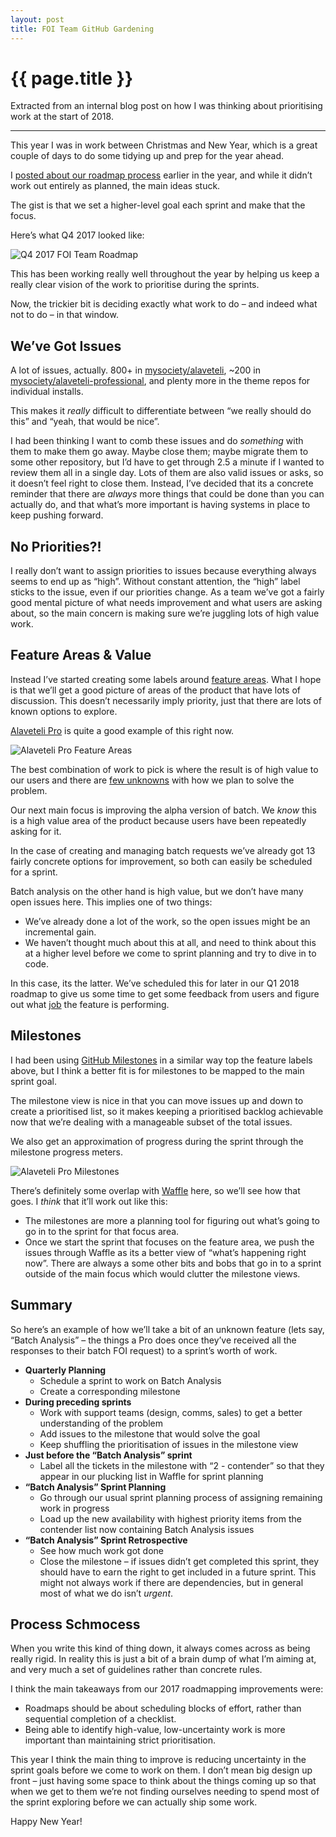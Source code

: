 ```yaml
---
layout: post
title: FOI Team GitHub Gardening
---
```


# {{ page.title }}

Extracted from an internal blog post on how I was thinking about prioritising work at the start of 2018.

<hr>

<p>This year I was in work between Christmas and New Year, which is a great couple of days to do some tidying up and prep for the year ahead.</p>

<p>I <a href="https://blogs.mysociety.org/internal/2017/06/15/moving-the-goalposts-closer-alaveteli-roadmapping/">posted about our roadmap process</a> earlier in the year, and while it didn&rsquo;t work out entirely as planned, the main ideas stuck.</p>

<p>The gist is that we set a higher-level goal each sprint and make that the focus.</p>

<p>Here&rsquo;s what Q4 2017 looked like:</p>

<p><img src="https://i.imgur.com/hmMcAbo.png" alt="Q4 2017 FOI Team Roadmap"></p>

<p>This has been working really well throughout the year by helping us keep a really clear vision of the work to prioritise during the sprints.</p>

<p>Now, the trickier bit is deciding exactly what work to do – and indeed what not to do – in that window.</p>

<h2 id="we&#039;ve-got-issues">We&rsquo;ve Got Issues</h2>

<p>A lot of issues, actually. 800+ in <a href="https://github.com/mysociety/alaveteli/issues">mysociety/alaveteli</a>, ~200 in <a href="https://github.com/mysociety/alaveteli-professional/issues">mysociety/alaveteli-professional</a>, and plenty more in the theme repos for individual installs.</p>

<p>This makes it <em>really</em> difficult to differentiate between &ldquo;we really should do this&rdquo; and &ldquo;yeah, that would be nice&rdquo;.</p>

<p>I had been thinking I want to comb these issues and do <em>something</em> with them to make them go away. Maybe close them; maybe migrate them to some other repository, but I&rsquo;d have to get through 2.5 a minute if I wanted to review them all in a single day. Lots of them are also valid issues or asks, so it doesn&rsquo;t feel right to close them. Instead, I&rsquo;ve decided that its a concrete reminder that there are <em>always</em> more things that could be done than you can actually do, and that what&rsquo;s more important is having systems in place to keep pushing forward.</p>

<h2 id="no-priorities?!">No Priorities?!</h2>

<p>I really don&rsquo;t want to assign priorities to issues because everything always seems to end up as &ldquo;high&rdquo;. Without constant attention, the &ldquo;high&rdquo; label sticks to the issue, even if our priorities change. As a team we&rsquo;ve got a fairly good mental picture of what needs improvement and what users are asking about, so the main concern is making sure we&rsquo;re juggling lots of high value work.</p>

<h2 id="feature-areas-&amp;-value">Feature Areas &amp; Value</h2>

<p>Instead I&rsquo;ve started creating some labels around <a href="https://medium.com/@rjs/managing-product-development-by-integrating-around-concerns-77640bcde28d">feature areas</a>. What I hope is that we&rsquo;ll get a good picture of areas of the product that have lots of discussion. This doesn&rsquo;t necessarily imply priority, just that there are lots of known options to explore.</p>

<p><a href="https://github.com/mysociety/alaveteli-professional/labels">Alaveteli Pro</a> is quite a good example of this right now.</p>

<p><img src="https://i.imgur.com/gk8n6ZV.png" alt="Alaveteli Pro Feature Areas"></p>

<p>The best combination of work to pick is where the result is of high value to our users and there are <a href="https://m.signalvnoise.com/running-in-circles-aae73d79ce19">few unknowns</a> with how we plan to solve the problem.</p>

<p>Our next main focus is improving the alpha version of batch. We <em>know</em> this is a high value area of the product because users have been repeatedly asking for it.</p>

<p>In the case of creating and managing batch requests we&rsquo;ve already got 13 fairly concrete options for improvement, so both can easily be scheduled for a sprint.</p>

<p>Batch analysis on the other hand is high value, but we don&rsquo;t have many open issues here. This implies one of two things:</p>

<ul>
<li>We&rsquo;ve already done a lot of the work, so the open issues might be an incremental gain.</li>
<li>We haven&rsquo;t thought much about this at all, and need to think about this at a higher level before we come to sprint planning and try to dive in to code.</li>
</ul>

<p>In this case, its the latter. We&rsquo;ve scheduled this for later in our Q1 2018 roadmap to give us some time to get some feedback from users and figure out what <a href="https://demandthinking.com/episodes/2017/8/29/episode-2-turning-big-unknowns-into-focused-projects">job</a> the feature is performing.</p>

<h2 id="milestones">Milestones</h2>

<p>I had been using <a href="https://github.com/mysociety/alaveteli-professional/milestones">GitHub Milestones</a> in a similar way top the feature labels above, but I think a better fit is for milestones to be mapped to the main sprint goal.</p>

<p>The milestone view is nice in that you can move issues up and down to create a prioritised list, so it makes keeping a prioritised backlog achievable now that we&rsquo;re dealing with a manageable subset of the total issues.</p>

<p>We also get an approximation of progress during the sprint through the milestone progress meters.</p>

<p><img src="https://i.imgur.com/9LDpKyz.png" alt="Alaveteli Pro Milestones"></p>

<p>There&rsquo;s definitely some overlap with <a href="https://waffle.io/mysociety/alaveteli">Waffle</a> here, so we&rsquo;ll see how that goes. I <em>think</em> that it&rsquo;ll work out like this:</p>

<ul>
<li>The milestones are more a planning tool for figuring out what&rsquo;s going to go in to the sprint for that focus area.</li>
<li>Once we start the sprint that focuses on the feature area, we push the issues through Waffle as its a better view of &ldquo;what&rsquo;s happening right now&rdquo;. There are always a some other bits and bobs that go in to a sprint outside of the main focus which would clutter the milestone views.</li>
</ul>

<h2 id="summary">Summary</h2>

<p>So here&rsquo;s an example of how we&rsquo;ll take a bit of an unknown feature (lets say, &ldquo;Batch Analysis&rdquo; – the things a Pro does once they&rsquo;ve received all the responses to their batch FOI request) to a sprint&rsquo;s worth of work.</p>

<ul>
<li><strong>Quarterly Planning</strong>

<ul>
<li>Schedule a sprint to work on Batch Analysis</li>
<li>Create a corresponding milestone</li>
</ul></li>
<li><strong>During preceding sprints</strong>

<ul>
<li>Work with support teams (design, comms, sales) to get a better understanding of the problem</li>
<li>Add issues to the milestone that would solve the goal</li>
<li>Keep shuffling the prioritisation of issues in the milestone view</li>
</ul></li>
<li><strong>Just before the &ldquo;Batch Analysis&rdquo; sprint</strong>

<ul>
<li>Label all the tickets in the milestone with &ldquo;2 - contender&rdquo; so that they appear in our plucking list in Waffle for sprint planning</li>
</ul></li>
<li><strong>&ldquo;Batch Analysis&rdquo; Sprint Planning</strong>

<ul>
<li>Go through our usual sprint planning process of assigning remaining work in progress</li>
<li>Load up the new availability with highest priority items from the contender list now containing Batch Analysis issues</li>
</ul></li>
<li><strong>&ldquo;Batch Analysis&rdquo; Sprint Retrospective</strong>

<ul>
<li>See how much work got done</li>
<li>Close the milestone – if issues didn&rsquo;t get completed this sprint, they should have to earn the right to get included in a future sprint. This might not always work if there are dependencies, but in general most of what we do isn&rsquo;t <em>urgent</em>.</li>
</ul></li>
</ul>

<h2 id="process-schmocess">Process Schmocess</h2>

<p>When you write this kind of thing down, it always comes across as being really rigid. In reality this is just a bit of a brain dump of what I&rsquo;m aiming at, and very much a set of guidelines rather than concrete rules.</p>

<p>I think the main takeaways from our 2017 roadmapping improvements were:</p>

<ul>
<li>Roadmaps should be about scheduling blocks of effort, rather than sequential completion of a checklist.</li>
<li>Being able to identify high-value, low-uncertainty work is more important than maintaining strict prioritisation.</li>
</ul>

<p>This year I think the main thing to improve is reducing uncertainty in the sprint goals before we come to work on them. I don&rsquo;t mean big design up front – just having some space to think about the things coming up so that when we get to them we&rsquo;re not finding ourselves needing to spend most of the sprint exploring before we can actually ship some work.</p>

<p>Happy New Year!</p>
